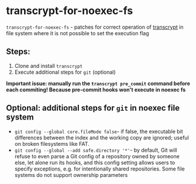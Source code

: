 # transcrypt-for-noexec-fs
`transcrypt-for-noexec-fs` - patches for correct operation of [transcrypt](https://github.com/elasticdog/transcrypt) in file system where it is not possible to set the execution flag

## Steps:
1) Clone and install `transcrypt`
2) Execute additional steps for `git` (optional)

**Important issue: manually run the `transcrypt pre_commit` command before each commiting! Because pre-commit hooks won't execute in noexec fs**

## Optional: additional steps for `git` in noexec file system
- `git config --global core.fileMode false`- if false, the executable bit differences between the index and the
       working copy are ignored; useful on broken filesystems like FAT.
- `git config --global --add safe.directory '*'`- by default, Git will refuse to even parse a Git config of a repository owned by someone else, let alone run its hooks, and this config setting allows users to specify exceptions, e.g. for intentionally shared repositories. Some file systems do not support ownership parameters

